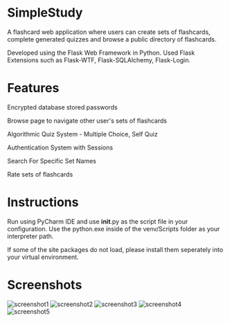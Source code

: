 # SimpleStudy

A flashcard web application where users can create sets of flashcards, complete generated quizzes and browse a public directory of flashcards. 

Developed using the Flask Web Framework in Python.
Used Flask Extensions such as Flask-WTF, Flask-SQLAlchemy, Flask-Login.

# Features

Encrypted database stored passwords

Browse page to navigate other user's sets of flashcards

Algorithmic Quiz System - Multiple Choice, Self Quiz

Authentication System with Sessions

Search For Specific Set Names

Rate sets of flashcards

# Instructions

Run using PyCharm IDE and use __init__.py as the script file in your configuration.
Use the python.exe inside of the venv/Scripts folder as your interpreter path.

If some of the site packages do not load, please install them seperately into your virtual environment.

# Screenshots

![screenshot1](https://github.com/ibbyq12/SimpleStudy/assets/100475296/6613a758-194a-461e-9f39-24029cc8ad90)
![screenshot2](https://github.com/ibbyq12/SimpleStudy/assets/100475296/07bf6d47-374d-4656-966c-77df369bcc0a)
![screenshot3](https://github.com/ibbyq12/SimpleStudy/assets/100475296/38e0a273-fd88-4201-9658-d7e9e2b621e2)
![screenshot4](https://github.com/ibbyq12/SimpleStudy/assets/100475296/639ec59a-b36b-45f4-a9bc-50e8c1fb4b95)
![screenshot5](https://github.com/ibbyq12/SimpleStudy/assets/100475296/522750c5-9155-474e-89a9-229e519f1ed6)
